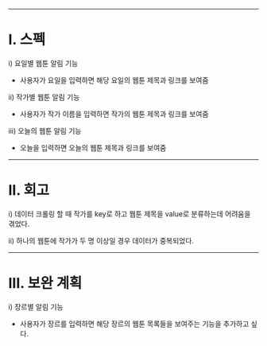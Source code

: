 
---
# I. 스펙

i) 요일별 웹툰 알림 기능

* 사용자가 요일을 입력하면 해당 요일의 웹툰 제목과 링크를 보여줌

ii) 작가별 웹툰 알림 기능

* 사용자가 작가 이름을 입력하면 작가의 웹툰 제목과 링크를 보여줌

iii) 오늘의 웹툰 알림 기능

* 오늘을 입력하면 오늘의 웹툰 제목과 링크를 보여줌
---
# II. 회고

i) 데이터 크롤링 할 때 작가를 key로 하고 웹툰 제목을 value로 분류하는데 어려움을 겪었다.

ii) 하나의 웹툰에 작가가 두 명 이상일 경우 데이터가 중복되었다.

---
# III. 보완 계획

i) 장르별 알림 기능

* 사용자가 장르를 입력하면 해당 장르의 웹툰 목록들을 보여주는 기능을 추가하고 싶다.
